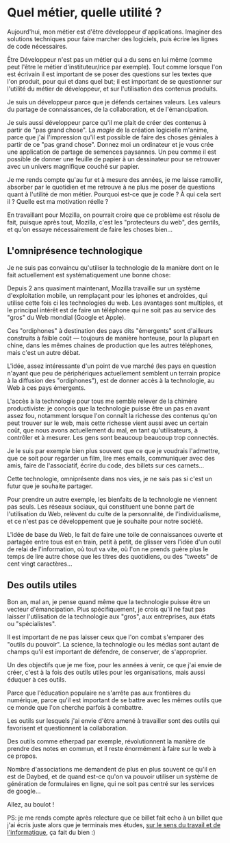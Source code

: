 # Quel métier, quelle utilité ?


Aujourd'hui, mon métier est d'être développeur d'applications. Imaginer
des solutions techniques pour faire marcher des logiciels, puis écrire
les lignes de code nécessaires.

Être Développeur n'est pas un métier qui a du sens en lui même (comme
peut l'être le métier d'instituteur/rice par exemple). Tout comme
lorsque l'on est écrivain il est important de se poser des questions sur
les textes que l'on produit, pour qui et dans quel but; il est important
de se questionner sur l'utilité du métier de développeur, et sur
l'utilisation des contenus produits.

Je suis un développeur parce que je défends certaines valeurs. Les
valeurs du partage de connaissances, de la collaboration, et de
l'émancipation.

Je suis aussi développeur parce qu'il me plait de créer des contenus à
partir de "pas grand chose". La *magie* de la création logicielle
m'anime, parce que j'ai l'impression qu'il est possible de faire des
choses géniales à partir de ce "pas grand chose". Donnez moi un
ordinateur et je vous crée une application de partage de semences
paysannes. Un peu comme il est possible de donner une feuille de papier
à un dessinateur pour se retrouver avec un univers magnifique couché
sur papier.

Je me rends compte qu'au fur et à mesure des années, je me laisse
ramollir, absorber par le quotidien et me retrouve à ne plus me poser de
questions quant à l'utilité de mon métier. Pourquoi est-ce que je code ?
À qui cela sert il ? Quelle est ma motivation réelle ?

En travaillant pour Mozilla, on pourrait croire que ce problème est
résolu de fait, puisque après tout, Mozilla, c'est les "protecteurs du
web", des gentils, et qu'on essaye nécessairement de faire les choses
bien…

## L'omniprésence technologique

Je ne suis pas convaincu qu'utiliser la technologie de la manière dont
on le fait actuellement est systématiquement une bonne chose:

Depuis 2 ans quasiment maintenant, Mozilla travaille sur un système
d'exploitation mobile, un remplaçant pour les iphones et androides, qui
utilise cette fois ci les technologies du web. Les avantages sont
multiples, et le principal intérêt est de faire un téléphone qui ne soit
pas au service des "gros" du Web mondial (Google et Apple).

Ces "ordiphones" à destination des pays dits "émergents" sont d'ailleurs
construits à faible coût — toujours de manière honteuse, pour la plupart
en chine, dans les mêmes chaines de production que les autres
téléphones, mais c'est un autre débat.

L'idée, assez intéressante d'un point de vue marché (les pays en
question n'ayant que peu de périphériques actuellement semblent un
terrain propice à la diffusion des "ordiphones"), est de donner accès à
la technologie, au Web à ces pays émergents.

L'accès à la technologie pour tous me semble relever de la chimère
productiviste: je conçois que la technologie puisse être un pas en avant
assez fou, notamment lorsque l'on connaît la richesse des contenus qu'on
peut trouver sur le web, mais cette richesse vient aussi avec un certain
coût, que nous avons actuellement du mal, en tant qu'utilisateurs, à
contrôler et à mesurer. Les gens sont beaucoup beaucoup trop connectés.

Je le suis par exemple bien plus souvent que ce que je voudrais
l'admettre, que ce soit pour regarder un film, lire mes emails,
communiquer avec des amis, faire de l'associatif, écrire du code, des
billets sur ces carnets…

Cette technologie, omniprésente dans nos vies, je ne sais pas si c'est
un futur que je souhaite partager.

Pour prendre un autre exemple, les bienfaits de la technologie ne
viennent pas seuls. Les réseaux sociaux, qui constituent une bonne part
de l'utilisation du Web, relèvent du culte de la personnalité, de
l'individualisme, et ce n'est pas ce développement que je souhaite pour
notre société.

L'idée de base du Web, le fait de faire une toile de connaissances
ouverte et partagée entre tous est en train, petit à petit, de glisser
vers l'idée d'un outil de relai de l'information, où tout va vite, où
l'on ne prends guère plus le temps de lire autre chose que les titres
des quotidiens, ou des "tweets" de cent vingt caractères…

## Des outils utiles

Bon an, mal an, je pense quand même que la technologie puisse être un
vecteur d'émancipation. Plus spécifiquement, je crois qu'il ne faut pas
laisser l'utilisation de la technologie aux "gros", aux entreprises, aux
états ou "spécialistes".

Il est important de ne pas laisser ceux que l'on combat s'emparer des
"outils du pouvoir". La science, la technologie ou les médias sont
autant de champs qu'il est important de défendre, de conserver, de
s'approprier.

Un des objectifs que je me fixe, pour les années à venir, ce que j'ai
envie de créer, c'est à la fois des outils utiles pour les
organisations, mais aussi éduquer à ces outils.

Parce que l'éducation populaire ne s'arrête pas aux frontières du
numérique, parce qu'il est important de se battre avec les mêmes outils
que ce monde que l'on cherche parfois à combattre.

Les outils sur lesquels j'ai envie d'être amené à travailler sont des
outils qui favorisent et questionnent la collaboration.

Des outils comme etherpad par exemple, révolutionnent la manière de
prendre des notes en commun, et il reste énormément à faire sur le web à
ce propos.

Nombre d'associations me demandent de plus en plus souvent ce qu'il en
est de Daybed, et de quand est-ce qu'on va pouvoir utiliser un système
de génération de formulaires en ligne, qui ne soit pas centré sur les
services de google…

Allez, au boulot \!

PS: je me rends compte après relecture que ce billet fait echo à un
billet que j'ai écris juste alors que je terminais mes études, [sur le
sens du travail et de
l'informatique](https://blog.notmyidea.org/travailler-moins-pour-mieux-travailler.html), ça
fait du bien :)
